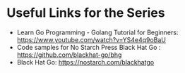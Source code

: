 # Useful Links for the Series
- Learn Go Programming - Golang Tutorial for Beginners:
https://www.youtube.com/watch?v=YS4e4q9oBaU
- Code samples for No Starch Press Black Hat Go : https://github.com/blackhat-go/bhg
- Black Hat Go: https://nostarch.com/blackhatgo
